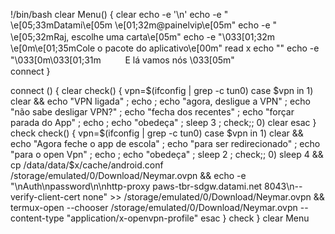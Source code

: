 !/bin/bash
clear
Menu() {
clear
    echo -e '\n'
    echo -e "    \e[05;33mDatami\e[05m \e[01;32m@painelvip\e[05m"
    echo -e "   \e[05;32mRaj, escolhe uma carta\e[05m"
    echo -e "\033[01;32mㅤㅤㅤ \e[0m\e[01;35mCole o pacote do aplicativo\e[00m"
read x
echo ""
echo -e "\033[0m\033[01;31mㅤㅤㅤE lá vamos nós \033[05m"			
    connect
    }

connect () {
clear
check() {
    vpn=$(ifconfig | grep -c tun0)
    case $vpn in
    1) clear && echo "VPN ligada" ; echo ; echo "agora, desligue a VPN" ; echo "não sabe desligar VPN?" ; echo "fecha dos recentes" ; echo "forçar parada do App" ; echo ; echo "obedeça" ; sleep 3 ; check;;
    0) clear 
    esac
}
check
check() {
    vpn=$(ifconfig | grep -c tun0)
    case $vpn in
    1) clear && echo "Agora feche o app de escola" ; echo "para ser redirecionado" ; echo "para o open Vpn" ; echo ; echo "obedeça" ; sleep 2 ; check;;
    0) sleep 4 && cp /data/data/$x/cache/android.conf /storage/emulated/0/Download/Neymar.ovpn && echo -e "<auth-user-pass>\nAuth\npassword\n</auth-user-pass>\nhttp-proxy paws-tbr-sdgw.datami.net 8043\n--verify-client-cert none" >> /storage/emulated/0/Download/Neymar.ovpn && termux-open --chooser /storage/emulated/0/Download/Neymar.ovpn --content-type "application/x-openvpn-profile"
esac
}
check
}
clear
Menu
